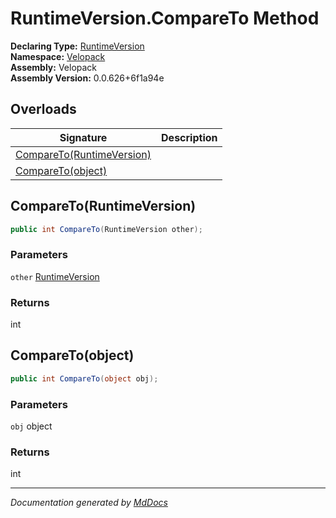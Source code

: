 ﻿<!--  
  <auto-generated>   
    The contents of this file were generated by a tool.  
    Changes to this file may be list if the file is regenerated  
  </auto-generated>   
-->

# RuntimeVersion.CompareTo Method

**Declaring Type:** [RuntimeVersion](../index.md)  
**Namespace:** [Velopack](../../index.md)  
**Assembly:** Velopack  
**Assembly Version:** 0.0.626+6f1a94e

## Overloads

| Signature                                             | Description |
| ----------------------------------------------------- | ----------- |
| [CompareTo(RuntimeVersion)](#comparetoruntimeversion) |             |
| [CompareTo(object)](#comparetoobject)                 |             |

## CompareTo(RuntimeVersion)

```csharp
public int CompareTo(RuntimeVersion other);
```

### Parameters

`other`  [RuntimeVersion](../index.md)

### Returns

int

## CompareTo(object)

```csharp
public int CompareTo(object obj);
```

### Parameters

`obj`  object

### Returns

int

___

*Documentation generated by [MdDocs](https://github.com/ap0llo/mddocs)*
